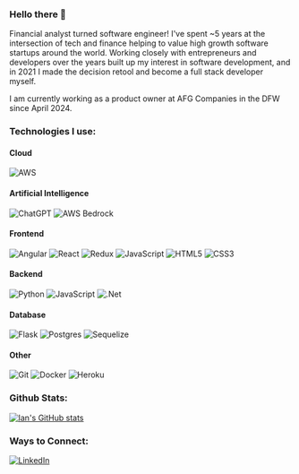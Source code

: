 ### Hello there 👋

Financial analyst turned software engineer! I've spent ~5 years at the intersection of tech and finance helping to value high growth software startups around the world. Working closely with entrepreneurs and developers over the years built up my interest in software development, and in 2021 I made the decision retool and become a full stack developer myself.

I am currently working as a product owner at AFG Companies in the DFW since April 2024. 

### Technologies I use:

#### Cloud
![AWS](https://img.shields.io/badge/Amazon_AWS-232F3E?style=for-the-badge&logo=amazon-web-services&logoColor=white)

#### Artificial Intelligence
![ChatGPT](https://img.shields.io/badge/chatGPT-74aa9c?style=for-the-badge&logo=openai&logoColor=white)
![AWS Bedrock](https://img.shields.io/badge/Amazon_Bedrock-232F3E?style=for-the-badge&logo=amazon-web-services&logoColor=white)

#### Frontend
![Angular](https://img.shields.io/badge/Angular-DD0031?style=for-the-badge&logo=angular&logoColor=white)
![React](https://img.shields.io/badge/react-%2320232a.svg?style=for-the-badge&logo=react&logoColor=%2361DAFB)
![Redux](https://img.shields.io/badge/redux-%23593d88.svg?style=for-the-badge&logo=redux&logoColor=white)
![JavaScript](https://img.shields.io/badge/javascript-%23323330.svg?style=for-the-badge&logo=javascript&logoColor=%23F7DF1E)
![HTML5](https://img.shields.io/badge/html5-%23E34F26.svg?style=for-the-badge&logo=html5&logoColor=white)
![CSS3](https://img.shields.io/badge/css3-%231572B6.svg?style=for-the-badge&logo=css3&logoColor=white)

#### Backend
![Python](https://img.shields.io/badge/python-3670A0?style=for-the-badge&logo=python&logoColor=ffdd54)
![JavaScript](https://img.shields.io/badge/javascript-%23323330.svg?style=for-the-badge&logo=javascript&logoColor=%23F7DF1E)
![.Net](https://img.shields.io/badge/.NET-5C2D91?style=for-the-badge&logo=.net&logoColor=white)

#### Database
![Flask](https://img.shields.io/badge/flask-%23000.svg?style=for-the-badge&logo=flask&logoColor=white)
![Postgres](https://img.shields.io/badge/postgres-%23316192.svg?style=for-the-badge&logo=postgresql&logoColor=white)
![Sequelize](https://img.shields.io/badge/Sequelize-52B0E7?style=for-the-badge&logo=Sequelize&logoColor=white)

#### Other
![Git](https://img.shields.io/badge/git-%23F05033.svg?style=for-the-badge&logo=git&logoColor=white)
![Docker](https://img.shields.io/badge/docker-%230db7ed.svg?style=for-the-badge&logo=docker&logoColor=white)
![Heroku](https://img.shields.io/badge/heroku-%23430098.svg?style=for-the-badge&logo=heroku&logoColor=white)

### Github Stats:
[![Ian's GitHub stats](https://github-readme-stats.vercel.app/api?username=iedwards314&show_icons=true&theme=cobalt&count_private=true)](https://github.com/iedwards314/github-readme-stats)

### Ways to Connect: 
[![LinkedIn](https://img.shields.io/badge/LinkedIn-0077B5?style=for-the-badge&logo=linkedin&logoColor=white)](https://www.linkedin.com/in/edwards-ian/)
&nbsp;
